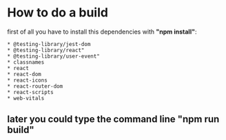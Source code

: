 # How to do a build
first of all you have to install this dependencies with **"npm install"**:

    * @testing-library/jest-dom
    * @testing-library/react"
    * @testing-library/user-event"
    * classnames
    * react
    * react-dom
    * react-icons
    * react-router-dom
    * react-scripts
    * web-vitals

## later you could type the command line "npm run build"


